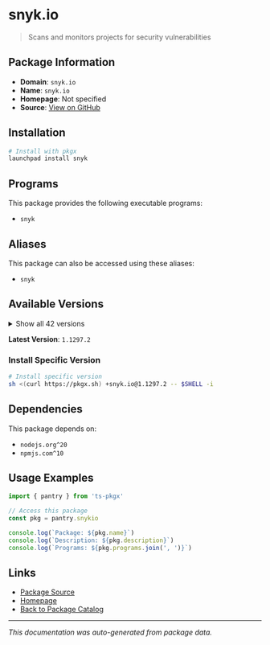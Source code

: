 # snyk.io

> Scans and monitors projects for security vulnerabilities

## Package Information

- **Domain**: `snyk.io`
- **Name**: `snyk.io`
- **Homepage**: Not specified
- **Source**: [View on GitHub](https://github.com/pkgxdev/pantry/tree/main/projects/snyk.io/package.yml)

## Installation

```bash
# Install with pkgx
launchpad install snyk
```

## Programs

This package provides the following executable programs:

- `snyk`

## Aliases

This package can also be accessed using these aliases:

- `snyk`

## Available Versions

<details>
<summary>Show all 42 versions</summary>

- `1.1297.2`, `1.1297.1`, `1.1297.0`, `1.1296.2`, `1.1296.1`
- `1.1296.0`, `1.1295.4`, `1.1295.3`, `1.1295.2`, `1.1295.1`
- `1.1295.0`, `1.1294.3`, `1.1294.2`, `1.1294.1`, `1.1294.0`
- `1.1293.1`, `1.1293.0`, `1.1292.4`, `1.1292.2`, `1.1292.1`
- `1.1292.0`, `1.1291.1`, `1.1291.0`, `1.1290.0`, `1.1289.0`
- `1.1288.1`, `1.1288.0`, `1.1287.0`, `1.1286.4`, `1.1286.3`
- `1.1286.2`, `1.1286.1`, `1.1286.0`, `1.1285.1`, `1.1285.0`
- `1.1284.0`, `1.1283.1`, `1.1283.0`, `1.1282.1`, `1.1282.0`
- `1.1281.0`, `1.1280.1`

</details>

**Latest Version**: `1.1297.2`

### Install Specific Version

```bash
# Install specific version
sh <(curl https://pkgx.sh) +snyk.io@1.1297.2 -- $SHELL -i
```

## Dependencies

This package depends on:

- `nodejs.org^20`
- `npmjs.com^10`

## Usage Examples

```typescript
import { pantry } from 'ts-pkgx'

// Access this package
const pkg = pantry.snykio

console.log(`Package: ${pkg.name}`)
console.log(`Description: ${pkg.description}`)
console.log(`Programs: ${pkg.programs.join(', ')}`)
```

## Links

- [Package Source](https://github.com/pkgxdev/pantry/tree/main/projects/snyk.io/package.yml)
- [Homepage](#)
- [Back to Package Catalog](../package-catalog.md)

---

*This documentation was auto-generated from package data.*
